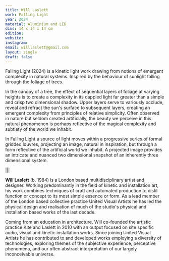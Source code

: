 ```yaml
---
title: Will Laslett
work: Falling Light
year: 2024
material: Aluminium and LED
dims: 14 x 14 x 14 cm
edition:
website:
instagram:
email: willlaslett@gmail.com
layout: single
draft: false
---
```


Falling Light (2024) is a kinetic light work drawing from notions of emergent complexity in natural systems. Inspired by the behaviour of sunlight falling through the foliage of trees.

In the canopy of a tree, the effect of sequential layers of foliage at varying heights is to create a complexity in its dappled light far greater than a simple and crisp two dimensional shadow. Upper layers serve to variously occlude, reveal and refract the sun's surface to subsequent layers, creating an emergent complexity from principles of relative simplicity. Often observed in nature but seldom created artificially, the beauty we perceive in this natural phenomenon is perhaps reflective of the magical complexity and subtlety of the world we inhabit.

In Falling Light a source of light moves within a progressive series of formal gridded louvres, projecting an image, natural in inspiration, but through a form reflective of the artificial world we inhabit. A projected image provides an intricate and nuanced two dimensional snapshot of an inherently three dimensional system.

|||

<b>Will Laslett</b> (b. 1984) is a London based multidisciplinary artist and designer. Working predominantly in the field of kinetic and installation art, his work combines techniques of craft and automated production to distil function or concept to its most simple essence or form. As a lead member of the London based collective practice United Visual Artists he has led the physical design and realisation of much of the studio's physical and installation based works of the last decade.

Coming from an education in architecture, Will co-founded the artistic practice Kite and Laslett in 2010 with an output focused on site specific audio, visual and kinetic installation works. Since joining United Visual Artists he has contributed to and developed works employing a diversity of technologies, exploring themes of the subjective experience, perceptive phenomena, and our often abstract interpretation of our largely inconceivable universe. 
